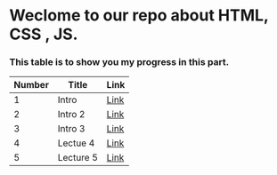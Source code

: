 # Weclome to our repo about HTML, CSS , JS.
### This table is to show you my progress in this part.

| Number | Title | Link |
| - | - | - |
| 1 | Intro | [Link](./Classes/Class1.md) |
| 2 | Intro 2 |[Link](./Classes/Class2.md)|
| 3 | Intro 3 |[Link](./Classes/Class3.md)|
| 4 | Lectue 4 |[Link](./Classes/Class3.md)|
| 5 | Lecture 5 |[Link](./Classes/Class5.md)